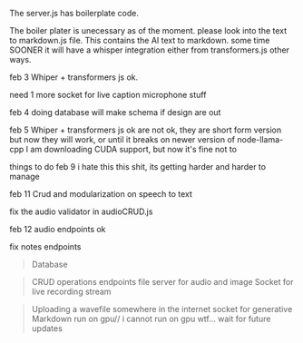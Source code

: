 The server.js has boilerplate code.

The boiler plater is unecessary as of the moment.
please look into the text to markdown.js file.
This contains the AI text to markdown.
some time SOONER it will have a whisper integration either from transformers.js other ways.

feb 3
Whiper + transformers js ok.

need 1 more socket for live caption microphone stuff

feb 4
doing database
will make schema if design are out

feb 5
Whiper + transformers js ok are not ok, they are short form version
but now they will work, or until it breaks on newer version of node-llama-cpp
I am downloading CUDA support, but now it's fine not to

things to do
feb 9
i hate this this shit, its getting harder and harder to manage

feb 11
Crud and modularization on speech to text

fix the audio validator in audioCRUD.js

feb 12
audio endpoints ok

fix notes endpoints

> Database

> CRUD operations
> endpoints
> file server for audio and image
> Socket for live recording stream

> Uploading a wavefile somewhere in the internet
> socket for generative Markdown
> run on gpu// i cannot run on gpu wtf... wait for future updates
